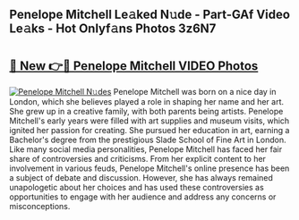## Penelope Mitchell Le𝚊ked N𝚞de - Part-GAf Video Le𝚊ks - Hot Onlyf𝚊ns Photos 3z6N7

# <h2><a href="http://ab75502.deff.icu/?id=Penelope+Mitchell">🔗 New 👉🔴 Penelope Mitchell VIDEO Photos</a></h2>

[![Penelope Mitchell N𝚞des](https://i.imgur.com/rIISA9y.gif)](http://ab75502.deff.icu/?id=Penelope+Mitchell)
Penelope Mitchell was born on a nice day in London, which she believes played a role in shaping her name and her art. She grew up in a creative family, with both parents being artists. Penelope Mitchell's early years were filled with art supplies and museum visits, which ignited her passion for creating. She pursued her education in art, earning a Bachelor's degree from the prestigious Slade School of Fine Art in London. Like many social media personalities, Penelope Mitchell has faced her fair share of controversies and criticisms. From her explicit content to her involvement in various feuds, Penelope Mitchell's online presence has been a subject of debate and discussion. However, she has always remained unapologetic about her choices and has used these controversies as opportunities to engage with her audience and address any concerns or misconceptions.

